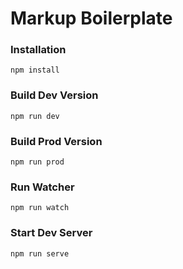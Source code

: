 # Markup Boilerplate

### Installation

```
npm install
```

### Build Dev Version

```
npm run dev
```

### Build Prod Version

```
npm run prod
```

### Run Watcher

```
npm run watch
```

### Start Dev Server

```
npm run serve
```
